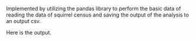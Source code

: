 Implemented by utilizing the pandas library to perform the basic data of reading the data of squirrel census and saving the output of the analysis to an output csv.

Here is the output.